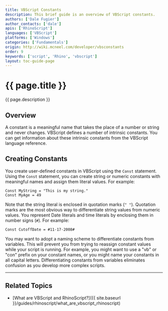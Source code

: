 ```yaml
---
title: VBScript Constants
description: This brief guide is an overview of VBScript constants.
authors: ['Dale Fugier']
author_contacts: ['dale']
apis: ['RhinoScript']
languages: ['VBScript']
platforms: ['Windows']
categories: ['Fundamentals']
origin: http://wiki.mcneel.com/developer/vbsconstants
order: 9
keywords: ['script', 'Rhino', 'vbscript']
layout: toc-guide-page
---
```


# {{ page.title }}

{{ page.description }}

## Overview

A constant is a meaningful name that takes the place of a number or string and never changes. VBScript defines a number of intrinsic constants. You can get information about these intrinsic constants from the VBScript language reference.

## Creating Constants

You create user-defined constants in VBScript using the `Const` statement. Using the `Const` statement, you can create string or numeric constants with meaningful names and assign them literal values.  For example:

```vbnet
Const MyString = "This is my string."
Const MyAge = 49
```

Note that the string literal is enclosed in quotation marks (`" "`).  Quotation marks are the most obvious way to differentiate string values from numeric values.  You represent Date literals and time literals by enclosing them in number signs (`#`).  For example:

```vbnet
Const CutoffDate = #11-17-2008#
```

You may want to adopt a naming scheme to differentiate constants from variables.  This will prevent you from trying to reassign constant values while your script is running.  For example, you might want to use a "vb" or "con" prefix on your constant names, or you might name your constants in all capital letters.  Differentiating constants from variables eliminates confusion as you develop more complex scripts.

---

## Related Topics

- [What are VBScript and RhinoScript?]({{ site.baseurl }}/guides/rhinoscript/what_are_vbscript_rhinoscript)
